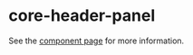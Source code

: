 core-header-panel
===================

See the [component page](http://polymer-project.org/docs/elements/core-elements.html#core-header-panel) for more information.
